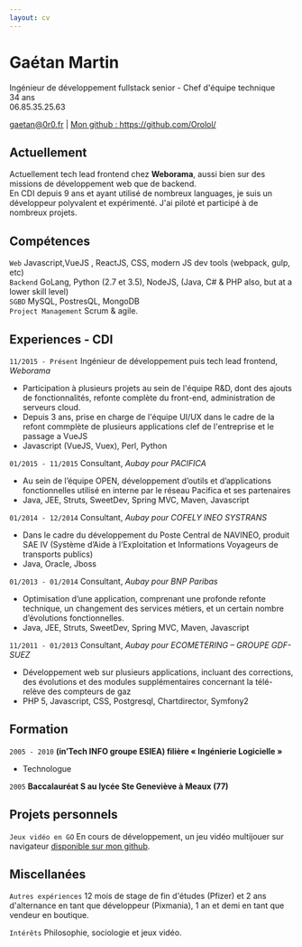 ```yaml
---
layout: cv
---
```


# Gaétan Martin

Ingénieur de développement fullstack senior - Chef d'équipe technique  
34 ans  
06.85.35.25.63

<div id="webaddress">
<a href="mailto:gaetan@0r0.fr">gaetan@0r0.fr</a>
| <a href="https://github.com/Orolol/">Mon github : https://github.com/Orolol/</a>
</div>

## Actuellement

Actuellement tech lead frontend chez **Weborama**, aussi bien sur des missions de développement web que de backend.  
En CDI depuis 9 ans et ayant utilisé de nombreux languages, je suis un développeur polyvalent et expérimenté. J'ai piloté et participé à de nombreux projets.

## Compétences

`Web` Javascript,VueJS , ReactJS, CSS, modern JS dev tools (webpack, gulp, etc)  
`Backend` GoLang, Python (2.7 et 3.5), NodeJS, (Java, C# & PHP also, but at a lower skill level)  
`SGBD` MySQL, PostresQL, MongoDB  
`Project Management` Scrum & agile.

## Experiences - CDI

`11/2015 - Présent`
Ingénieur de développement puis tech lead frontend, _Weborama_

- Participation à plusieurs projets au sein de l'équipe R&D, dont des ajouts de fonctionnalités, refonte complète du front-end, administration de serveurs cloud.
- Depuis 3 ans, prise en charge de l'équipe UI/UX dans le cadre de la refont commplète de plusieurs applications clef de l'entreprise et le passage a VueJS
- Javascript (VueJS, Vuex), Perl, Python

`01/2015 - 11/2015`
Consultant, _Aubay pour PACIFICA_

- Au sein de l’équipe OPEN, développement d’outils et d’applications fonctionnelles utilisé en interne par le réseau Pacifica et ses partenaires
- Java, JEE, Struts, SweetDev, Spring MVC, Maven, Javascript

`01/2014 - 12/2014`
Consultant, _Aubay pour COFELY INEO SYSTRANS_

- Dans le cadre du développement du Poste Central de NAVINEO, produit SAE IV (Système d’Aide à l’Exploitation et Informations Voyageurs de transports publics)
- Java, Oracle, Jboss

`01/2013 - 01/2014`
Consultant, _Aubay pour BNP Paribas_

- Optimisation d’une application, comprenant une profonde refonte technique, un changement des services métiers, et un certain nombre d’évolutions fonctionnelles.
- Java, JEE, Struts, SweetDev, Spring MVC, Maven, Javascript

`11/2011 - 01/2013`
Consultant, _Aubay pour ECOMETERING – GROUPE GDF-SUEZ_

- Développement web sur plusieurs applications, incluant des corrections, des évolutions et des modules supplémentaires concernant la télé-relève des compteurs de gaz
- PHP 5, Javascript, CSS, Postgresql, Chartdirector, Symfony2

## Formation

`2005 - 2010`
**(in’Tech INFO groupe ESIEA) filière « Ingénierie Logicielle »**

- Technologue

`2005`
**Baccalauréat S au lycée Ste Geneviève à Meaux (77)**

## Projets personnels

`Jeux vidéo en GO`
En cours de développement, un jeu vidéo multijouer sur navigateur [disponible sur mon github](https://github.com/Orolol/gogame).

## Miscellanées

`Autres expériences`
12 mois de stage de fin d'études (Pfizer) et 2 ans d'alternance en tant que développeur (Pixmania), 1 an et demi en tant que vendeur en boutique.

`Intérêts`
Philosophie, sociologie et jeux vidéo.

